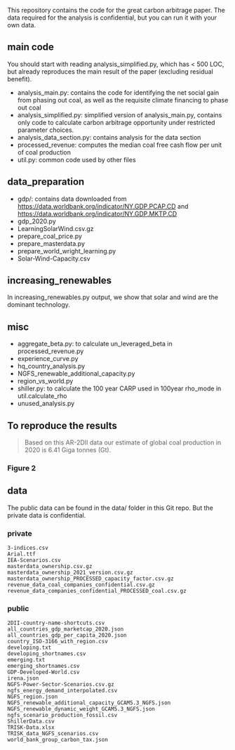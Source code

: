 This repository contains the code for the great carbon arbitrage paper. The
data required for the analysis is confidential, but you can run it with your
own data.

## main code
You should start with reading analysis_simplified.py, which has < 500 LOC, but
already reproduces the main result of the paper (excluding residual benefit).
- analysis_main.py: contains the code for identifying the net social gain from phasing out coal, as well as the requisite climate financing to phase out coal
- analysis_simplified.py: simplified version of analysis_main.py, contains only code to calculate carbon arbitrage opportunity under restricted parameter choices.
- analysis_data_section.py: contains analysis for the data section
- processed_revenue: computes the median coal free cash flow per unit of coal production
- util.py: common code used by other files

## data_preparation
- gdp/: contains data downloaded from https://data.worldbank.org/indicator/NY.GDP.PCAP.CD and https://data.worldbank.org/indicator/NY.GDP.MKTP.CD
- gdp_2020.py
- LearningSolarWind.csv.gz
- prepare_coal_price.py
- prepare_masterdata.py
- prepare_world_wright_learning.py
- Solar-Wind-Capacity.csv

## increasing_renewables
In increasing_renewables.py output, we show that solar and wind are the
dominant technology.

## misc
- aggregate_beta.py: to calculate un_leveraged_beta in processed_revenue.py
- experience_curve.py
- hq_country_analysis.py
- NGFS_renewable_additional_capacity.py
- region_vs_world.py
- shiller.py: to calculate the 100 year CARP used in 100year rho_mode in util.calculate_rho
- unused_analysis.py

## To reproduce the results
> Based on this AR-2DII data our estimate of global coal production in 2020 is 6.41 Giga
> tonnes (Gt).
### Figure 2

## data
The public data can be found in the data/ folder in this Git repo.
But the private data is confidential.

### private
```
3-indices.csv
Arial.ttf
IEA-Scenarios.csv
masterdata_ownership.csv.gz
masterdata_ownership_2021_version.csv.gz
masterdata_ownership_PROCESSED_capacity_factor.csv.gz
revenue_data_coal_companies_confidential.csv.gz
revenue_data_companies_confidential_PROCESSED_coal.csv.gz
```

### public
```
2DII-country-name-shortcuts.csv
all_countries_gdp_marketcap_2020.json
all_countries_gdp_per_capita_2020.json
country_ISO-3166_with_region.csv
developing.txt
developing_shortnames.csv
emerging.txt
emerging_shortnames.csv
GDP-Developed-World.csv
irena.json
NGFS-Power-Sector-Scenarios.csv.gz
ngfs_energy_demand_interpolated.csv
NGFS_region.json
NGFS_renewable_additional_capacity_GCAM5.3_NGFS.json
NGFS_renewable_dynamic_weight_GCAM5.3_NGFS.json
ngfs_scenario_production_fossil.csv
ShillerData.csv
TRISK-Data.xlsx
TRISK_data_NGFS_scenarios.csv
world_bank_group_carbon_tax.json
```
